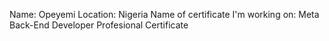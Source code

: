 Name: Opeyemi
Location: Nigeria
Name of certificate I'm working on: Meta Back-End Developer Profesional Certificate
